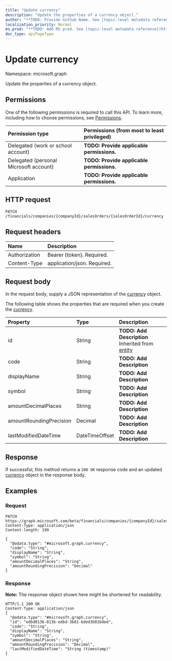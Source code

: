 ```yaml
---
title: "Update currency"
description: "Update the properties of a currency object."
author: "**TODO: Provide Github Name. See [topic-level metadata reference](https://msgo.azurewebsites.net/add/document/guidelines/metadata.html#topic-level-metadata)**"
localization_priority: Normal
ms.prod: "**TODO: Add MS prod. See [topic-level metadata reference](https://msgo.azurewebsites.net/add/document/guidelines/metadata.html#topic-level-metadata)**"
doc_type: apiPageType
---
```


# Update currency

Namespace: microsoft.graph

Update the properties of a currency object.

## Permissions
One of the following permissions is required to call this API. To learn more, including how to choose permissions, see [Permissions](/concepts/permissions-reference.md).

|Permission type|Permissions (from most to least privileged)|
|:---|:---|
|Delegated (work or school account)|**TODO: Provide applicable permissions.**|
|Delegated (personal Microsoft account)|**TODO: Provide applicable permissions.**|
|Application|**TODO: Provide applicable permissions.**|

## HTTP request

<!-- {
  "blockType": "ignored"
}
-->
``` http
PATCH /financials/companies/{companyId}/salesOrders/{salesOrderId}/currency
```

## Request headers
|Name|Description|
|:---|:---|
|Authorization|Bearer {token}. Required.|
|Content-Type|application/json. Required.|

## Request body
In the request body, supply a JSON representation of the [currency](../resources/currency.md) object.

The following table shows the properties that are required when you create the [currency](../resources/currency.md).

|Property|Type|Description|
|:---|:---|:---|
|id|String|**TODO: Add Description** Inherited from [entity](../resources/entity.md)|
|code|String|**TODO: Add Description**|
|displayName|String|**TODO: Add Description**|
|symbol|String|**TODO: Add Description**|
|amountDecimalPlaces|String|**TODO: Add Description**|
|amountRoundingPrecision|Decimal|**TODO: Add Description**|
|lastModifiedDateTime|DateTimeOffset|**TODO: Add Description**|



## Response

If successful, this method returns a `200 OK` response code and an updated [currency](../resources/currency.md) object in the response body.

## Examples

### Request
<!-- {
  "blockType": "request",
  "name": "update_currency"
}
-->
``` http
PATCH https://graph.microsoft.com/beta/financials/companies/{companyId}/salesOrders/{salesOrderId}/currency
Content-Type: application/json
Content-length: 199

{
  "@odata.type": "#microsoft.graph.currency",
  "code": "String",
  "displayName": "String",
  "symbol": "String",
  "amountDecimalPlaces": "String",
  "amountRoundingPrecision": "Decimal"
}
```

### Response
**Note:** The response object shown here might be shortened for readability.
<!-- {
  "blockType": "response",
  "truncated": true
}
-->
``` http
HTTP/1.1 200 OK
Content-Type: application/json
{
  "@odata.type": "#microsoft.graph.currency",
  "id": "edbd813b-813b-edbd-3b81-bded3b81bded",
  "code": "String",
  "displayName": "String",
  "symbol": "String",
  "amountDecimalPlaces": "String",
  "amountRoundingPrecision": "Decimal",
  "lastModifiedDateTime": "String (timestamp)"
}
```

